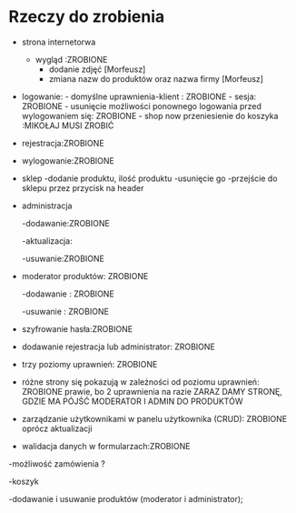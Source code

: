 # Rzeczy do zrobienia
- strona internetorwa 
    - wygląd :ZROBIONE
        - dodanie zdjęć [Morfeusz]
        - zmiana nazw do produktów oraz nazwa firmy [Morfeusz]
        
- logowanie: 
        - domyślne uprawnienia-klient : ZROBIONE
        - sesja: ZROBIONE
        - usunięcie możliwości ponownego logowania przed wylogowaniem się: ZROBIONE
        - shop now przeniesienie do koszyka :MIKOŁAJ MUSI ZROBIĆ

- rejestracja:ZROBIONE

- wylogowanie:ZROBIONE

- sklep
        -dodanie produktu, ilość produktu
        -usunięcie go
        -przejście do sklepu przez przycisk na header

- administracja

    -dodawanie:ZROBIONE

    -aktualizacja:

    -usuwanie:ZROBIONE

- moderator produktów: ZROBIONE

    -dodawanie : ZROBIONE

    -usuwanie : ZROBIONE
    
- szyfrowanie hasła:ZROBIONE 

- dodawanie rejestracja lub administrator: ZROBIONE

- trzy poziomy uprawnień: ZROBIONE

- różne strony się pokazują w zależności od poziomu uprawnień: ZROBIONE prawie, bo 2 uprawnienia na razie ZARAZ DAMY STRONĘ, GDZIE MA PÓJŚĆ MODERATOR I ADMIN DO PRODUKTÓW

- zarządzanie użytkownikami w panelu użytkownika (CRUD): 
ZROBIONE oprócz aktualizacji

- walidacja danych w formularzach:ZROBIONE

-możliwość zamówienia ?

-koszyk

-dodawanie i usuwanie produktów (moderator i administrator);

